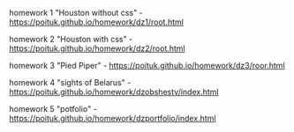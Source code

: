 homework 1 "Houston without css" - https://poituk.github.io/homework/dz1/root.html

homework 2 "Houston with css" - https://poituk.github.io/homework/dz2/root.html

homework 3 "Pied Piper" - https://poituk.github.io/homework/dz3/roor.html

homework 4 "sights of Belarus" - https://poituk.github.io/homework/dzobshestv/index.html

homework 5 "potfolio" - https://poituk.github.io/homework/dzportfolio/index.html
